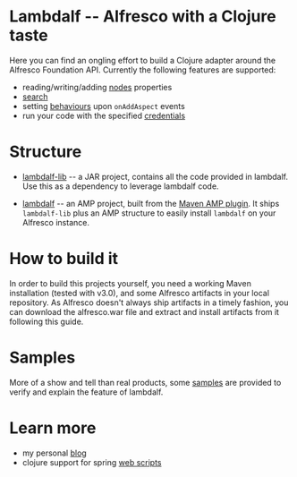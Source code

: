 Lambdalf -- Alfresco with a Clojure taste
=========================================

Here you can find an ongling effort to build a Clojure adapter around the Alfresco Foundation API. Currently the following features are supported:

- reading/writing/adding [nodes](https://github.com/skuro/lambdalf/blob/master/lambdalf-lib/src/main/clojure/alfresco/nodes.clj) properties
- [search](https://github.com/skuro/lambdalf/blob/master/lambdalf-lib/src/main/clojure/alfresco/search.clj)
- setting [behaviours](https://github.com/skuro/lambdalf/blob/master/lambdalf-lib/src/main/clojure/alfresco/behave.clj) upon `onAddAspect` events
- run your code with the specified [credentials](https://github.com/skuro/lambdalf/blob/master/lambdalf-lib/src/main/clojure/alfresco/auth.clj)

Structure
=========

- [lambdalf-lib](https://github.com/skuro/lambdalf/tree/master/lambdalf-lib) -- a JAR project, contains all the code provided in lambdalf. Use this as a dependency to leverage lambdalf code.

- [lambdalf](https://github.com/skuro/lambdalf/tree/master/lambdalf) -- an AMP project, built from the [Maven AMP plugin](http://code.google.com/p/maven-alfresco-archetypes/). It ships `lambdalf-lib` plus an AMP structure to easily install `lambdalf` on your Alfresco instance.

How to build it
===============

In order to build this projects yourself, you need a working Maven installation (tested with v3.0), and some Alfresco artifacts in your local repository.
As Alfresco doesn't always ship artifacts in a timely fashion, you can download the alfresco.war file and extract and install artifacts from it following this guide.

Samples
=======

More of a show and tell than real products, some [samples](https://github.com/skuro/lambdalf-samples) are provided to verify and explain the feature of lambdalf.

Learn more
==========

- my personal [blog](http://skuro.tk)
- clojure support for spring [web scripts](https://github.com/skuro/spring-webscripts-addon-clojure)
